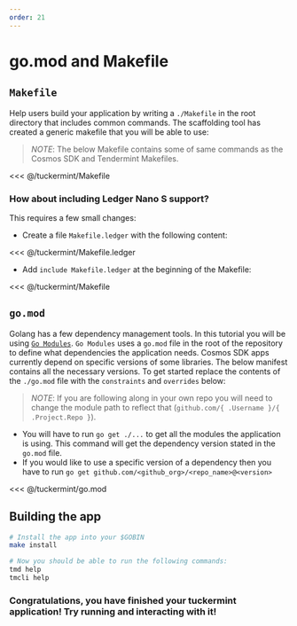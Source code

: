 ```yaml
---
order: 21
---
```


# go.mod and Makefile

## `Makefile`

Help users build your application by writing a `./Makefile` in the root directory that includes common commands. The scaffolding tool has created a generic makefile that you will be able to use:

> _*NOTE*_: The below Makefile contains some of same commands as the Cosmos SDK and Tendermint Makefiles.

<<< @/tuckermint/Makefile

### How about including Ledger Nano S support?

This requires a few small changes:

- Create a file `Makefile.ledger` with the following content:

<<< @/tuckermint/Makefile.ledger

- Add `include Makefile.ledger` at the beginning of the Makefile:

<<< @/tuckermint/Makefile

## `go.mod`

Golang has a few dependency management tools. In this tutorial you will be using [`Go Modules`](https://github.com/golang/go/wiki/Modules). `Go Modules` uses a `go.mod` file in the root of the repository to define what dependencies the application needs. Cosmos SDK apps currently depend on specific versions of some libraries. The below manifest contains all the necessary versions. To get started replace the contents of the `./go.mod` file with the `constraints` and `overrides` below:

> _*NOTE*_: If you are following along in your own repo you will need to change the module path to reflect that (`github.com/{ .Username }/{ .Project.Repo }`).

- You will have to run `go get ./...` to get all the modules the application is using. This command will get the dependency version stated in the `go.mod` file.
- If you would like to use a specific version of a dependency then you have to run `go get github.com/<github_org>/<repo_name>@<version>`

<<< @/tuckermint/go.mod

## Building the app

```bash
# Install the app into your $GOBIN
make install

# Now you should be able to run the following commands:
tmd help
tmcli help
```

### Congratulations, you have finished your tuckermint application! Try running and interacting with it!
